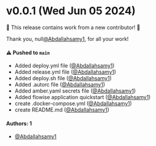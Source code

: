 # v0.0.1 (Wed Jun 05 2024)

:tada: This release contains work from a new contributor! :tada:

Thank you, null[@Abdallahsamy1](https://github.com/Abdallahsamy1), for all your work!

#### ⚠️ Pushed to `main`

- Added deploy.yml file ([@Abdallahsamy1](https://github.com/Abdallahsamy1))
- Added release.yml file ([@Abdallahsamy1](https://github.com/Abdallahsamy1))
- Added deploy.sh file ([@Abdallahsamy1](https://github.com/Abdallahsamy1))
- Added .autorc file ([@Abdallahsamy1](https://github.com/Abdallahsamy1))
- Added amber.yaml secrets file ([@Abdallahsamy1](https://github.com/Abdallahsamy1))
- Added flowise application quickstart ([@Abdallahsamy1](https://github.com/Abdallahsamy1))
- create .docker-compose.yml ([@Abdallahsamy1](https://github.com/Abdallahsamy1))
- create README.md ([@Abdallahsamy1](https://github.com/Abdallahsamy1))

#### Authors: 1

- [@Abdallahsamy1](https://github.com/Abdallahsamy1)
